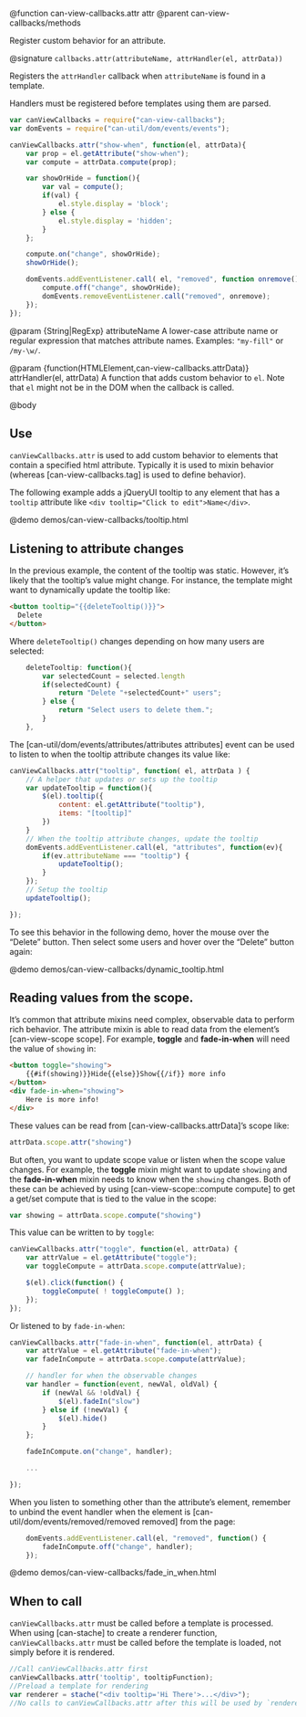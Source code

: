 @function can-view-callbacks.attr attr
@parent can-view-callbacks/methods

Register custom behavior for an attribute.

@signature `callbacks.attr(attributeName, attrHandler(el, attrData))`

Registers the `attrHandler` callback when `attributeName` is found
in a template.

Handlers must be registered before templates using them are parsed.

```js
var canViewCallbacks = require("can-view-callbacks");
var domEvents = require("can-util/dom/events/events");

canViewCallbacks.attr("show-when", function(el, attrData){
	var prop = el.getAttribute("show-when");
	var compute = attrData.compute(prop);

	var showOrHide = function(){
		var val = compute();
		if(val) {
			el.style.display = 'block';
		} else {
			el.style.display = 'hidden';
		}
	};

	compute.on("change", showOrHide);
	showOrHide();

	domEvents.addEventListener.call( el, "removed", function onremove(){
		compute.off("change", showOrHide);
		domEvents.removeEventListener.call("removed", onremove);
	});
});
```



@param {String|RegExp} attributeName A lower-case attribute name or regular expression
that matches attribute names. Examples: `"my-fill"` or `/my-\w/`.

@param {function(HTMLElement,can-view-callbacks.attrData)} attrHandler(el, attrData)
A function that adds custom behavior to `el`. Note that `el` might not be in the DOM
when the callback is called.

@body

## Use

`canViewCallbacks.attr` is used to add custom behavior to elements that contain a
specified html attribute. Typically it is used to mixin behavior (whereas
[can-view-callbacks.tag] is used to define behavior).

The following example adds a jQueryUI tooltip to any element that has
a `tooltip` attribute like `<div tooltip="Click to edit">Name</div>`.


@demo demos/can-view-callbacks/tooltip.html

## Listening to attribute changes

In the previous example, the content of the tooltip was static. However,
it’s likely that the tooltip’s value might change. For instance, the template
might want to dynamically update the tooltip like:

```html
<button tooltip="{{deleteTooltip()}}">
  Delete
</button>
```

Where `deleteTooltip()` changes depending on how many users are selected:

```js
	deleteTooltip: function(){
		var selectedCount = selected.length
		if(selectedCount) {
			return "Delete "+selectedCount+" users";
		} else {
			return "Select users to delete them.";
		}
	},
```

The [can-util/dom/events/attributes/attributes attributes] event can be used to listen to when
the tooltip attribute changes its value like:

```js
canViewCallbacks.attr("tooltip", function( el, attrData ) {
	// A helper that updates or sets up the tooltip
	var updateTooltip = function(){
		$(el).tooltip({
			content: el.getAttribute("tooltip"),
			items: "[tooltip]"
		})
	}
	// When the tooltip attribute changes, update the tooltip
	domEvents.addEventListener.call(el, "attributes", function(ev){
		if(ev.attributeName === "tooltip") {
			updateTooltip();
		}
	});
	// Setup the tooltip
	updateTooltip();

});
```

To see this behavior in the following demo, hover the mouse over the “Delete”
button. Then select some users and hover over the “Delete” button again:

@demo demos/can-view-callbacks/dynamic_tooltip.html


## Reading values from the scope.

It’s common that attribute mixins need complex, observable data to
perform rich behavior. The attribute mixin is able to read
data from the element’s [can-view-scope scope]. For example,
__toggle__ and __fade-in-when__ will need the value of `showing` in:

```html
<button toggle="showing">
	{{#if(showing)}}Hide{{else}}Show{{/if}} more info
</button>
<div fade-in-when="showing">
	Here is more info!
</div>
```

These values can be read from [can-view-callbacks.attrData]’s scope like:

```js
attrData.scope.attr("showing")
```

But often, you want to update scope value or listen when the scope value
changes. For example, the __toggle__ mixin might want to update `showing`
and the __fade-in-when__ mixin needs to know when
the `showing` changes.  Both of these can be achieved by
using [can-view-scope::compute compute] to get a get/set compute that is
tied to the value in the scope:

```js
var showing = attrData.scope.compute("showing")
```

This value can be written to by `toggle`:

```js
canViewCallbacks.attr("toggle", function(el, attrData) {
	var attrValue = el.getAttribute("toggle");
	var toggleCompute = attrData.scope.compute(attrValue);

	$(el).click(function() {
		toggleCompute( ! toggleCompute() );
	});
});
```

Or listened to by `fade-in-when`:

```js
canViewCallbacks.attr("fade-in-when", function(el, attrData) {
	var attrValue = el.getAttribute("fade-in-when");
	var fadeInCompute = attrData.scope.compute(attrValue);

	// handler for when the observable changes
	var handler = function(event, newVal, oldVal) {
		if (newVal && !oldVal) {
			$(el).fadeIn("slow")
		} else if (!newVal) {
			$(el).hide()
		}
	};

	fadeInCompute.on("change", handler);

	...

});
```

When you listen to something other than the attribute’s element, remember to
unbind the event handler when the element is [can-util/dom/events/removed/removed removed] from the page:

```js
	domEvents.addEventListener.call(el, "removed", function() {
		fadeInCompute.off("change", handler);
	});
```

@demo demos/can-view-callbacks/fade_in_when.html

## When to call

`canViewCallbacks.attr` must be called before a template is processed. When
using [can-stache] to create a renderer function, `canViewCallbacks.attr` must
be called before the template is loaded, not simply before it is rendered.

```js
//Call canViewCallbacks.attr first
canViewCallbacks.attr('tooltip', tooltipFunction);
//Preload a template for rendering
var renderer = stache("<div tooltip='Hi There'>...</div>");
//No calls to canViewCallbacks.attr after this will be used by `renderer`
```

